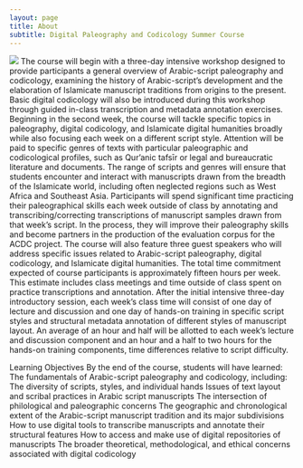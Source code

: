 ```yaml
---
layout: page
title: About
subtitle: Digital Paleography and Codicology Summer Course
---
```

<img src="item_2433811_JP2_ca529fd503c649b5d3f6d4bc77294da88e3ac755efb3015e2f195327253cc106_default">
The course will begin with a three-day intensive workshop designed to provide participants a general overview of Arabic-script paleography and codicology, examining the history of Arabic-script’s development and the elaboration of Islamicate manuscript traditions from origins to the present. Basic digital codicology will also be introduced during this workshop through guided in-class transcription and metadata annotation exercises. Beginning in the second week, the course will tackle specific topics in paleography, digital codicology, and Islamicate digital humanities broadly while also focusing each week on a different script style. Attention will be paid to specific genres of texts with particular paleographic and codicological profiles, such as Qur’anic tafsīr or legal and bureaucratic literature and documents. The range of scripts and genres will ensure that students encounter and interact with manuscripts drawn from the breadth of the Islamicate world, including often neglected regions such as West Africa and Southeast Asia. Participants will spend significant time practicing their paleographical skills each week outside of class by annotating and transcribing/correcting transcriptions of manuscript samples drawn from that week’s script. In the process, they will improve their paleography skills and become partners in the production of the evaluation corpus for the ACDC project. The course will also feature three guest speakers who will address specific issues related to Arabic-script paleography, digital codicology, and Islamicate digital humanities. 
    The total time commitment expected of course participants is approximately fifteen hours per week. This estimate includes class meetings and time outside of class spent on practice transcriptions and annotation. After the initial intensive three-day introductory session, each week’s class time will consist of one day of lecture and discussion and one day of hands-on training in specific script styles and structural metadata annotation of different styles of manuscript layout. An average of an hour and half will be allotted to each week’s lecture and discussion component and an hour and a half to two hours for the hands-on training components, time differences relative to script difficulty. 

Learning Objectives
By the end of the course, students will have learned:
The fundamentals of Arabic-script paleography and codicology, including:
The diversity of scripts, styles, and individual hands
Issues of text layout and scribal practices in Arabic script manuscripts 
The intersection of philological and paleographic concerns 
The geographic and chronological extent of the Arabic-script manuscript tradition and its major subdivisions
How to use digital tools to transcribe manuscripts and annotate their structural features
How to access and make use of digital repositories of manuscripts
The broader theoretical, methodological, and ethical concerns associated with digital codicology

